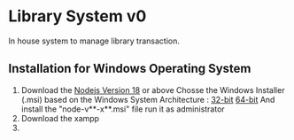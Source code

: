 # Library System v0
In house system to manage library transaction.


## Installation for Windows Operating System

1. Download the [Nodejs Version 18](https://nodejs.org/en/download) or above Chosse the Windows Installer  (.msi) based on the Windows System Architecture :
[32-bit](https://nodejs.org/dist/v18.17.1/node-v18.17.1-x86.msi)
[64-bit](https://nodejs.org/dist/v18.17.1/node-v18.17.1-x64.msi)
And install the "node-v**-x**.msi" file run it as administrator 
2. Download the xampp 
3. 